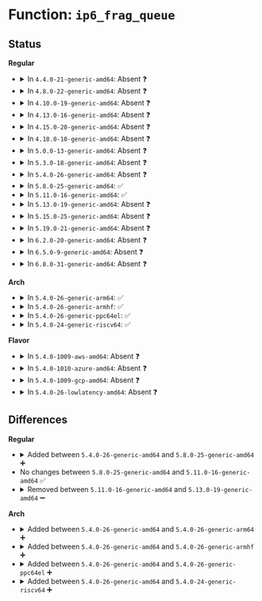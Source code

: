 # Function: <code>ip6_frag_queue</code>

## Status
<b>Regular</b>
<ul>
<li>
<details>
<summary>In <code>4.4.0-21-generic-amd64</code>: Absent ❓</summary>

```json
{
  "name": "ip6_frag_queue",
  "collision_type": "Unique Static",
  "inline_type": "Full",
  "funcs": [
    {
      "addr": 18446744071587159598,
      "name": "ip6_frag_queue",
      "external": false,
      "loc": "net/ipv6/reassembly.c:209",
      "file": "net/ipv6/reassembly.c",
      "inline": "not declared, inlined",
      "caller_inline": [
        "net/ipv6/reassembly.c:ipv6_frag_rcv"
      ],
      "caller_func": []
    }
  ],
  "symbols": []
}
```
</details>
</li>
<li>
<details>
<summary>In <code>4.8.0-22-generic-amd64</code>: Absent ❓</summary>

```json
{
  "name": "ip6_frag_queue",
  "collision_type": "Unique Static",
  "inline_type": "Full",
  "funcs": [
    {
      "addr": 18446744071587612265,
      "name": "ip6_frag_queue",
      "external": false,
      "loc": "net/ipv6/reassembly.c:209",
      "file": "net/ipv6/reassembly.c",
      "inline": "not declared, inlined",
      "caller_inline": [
        "net/ipv6/reassembly.c:ipv6_frag_rcv"
      ],
      "caller_func": []
    }
  ],
  "symbols": []
}
```
</details>
</li>
<li>
<details>
<summary>In <code>4.10.0-19-generic-amd64</code>: Absent ❓</summary>

```json
{
  "name": "ip6_frag_queue",
  "collision_type": "Unique Static",
  "inline_type": "Full",
  "funcs": [
    {
      "addr": 18446744071587816825,
      "name": "ip6_frag_queue",
      "external": false,
      "loc": "net/ipv6/reassembly.c:209",
      "file": "net/ipv6/reassembly.c",
      "inline": "not declared, inlined",
      "caller_inline": [
        "net/ipv6/reassembly.c:ipv6_frag_rcv"
      ],
      "caller_func": []
    }
  ],
  "symbols": []
}
```
</details>
</li>
<li>
<details>
<summary>In <code>4.13.0-16-generic-amd64</code>: Absent ❓</summary>

```json
{
  "name": "ip6_frag_queue",
  "collision_type": "Unique Static",
  "inline_type": "Full",
  "funcs": [
    {
      "addr": 18446744071587974082,
      "name": "ip6_frag_queue",
      "external": false,
      "loc": "net/ipv6/reassembly.c:209",
      "file": "net/ipv6/reassembly.c",
      "inline": "not declared, inlined",
      "caller_inline": [
        "net/ipv6/reassembly.c:ipv6_frag_rcv"
      ],
      "caller_func": []
    }
  ],
  "symbols": []
}
```
</details>
</li>
<li>
<details>
<summary>In <code>4.15.0-20-generic-amd64</code>: Absent ❓</summary>

```json
{
  "name": "ip6_frag_queue",
  "collision_type": "Unique Static",
  "inline_type": "Full",
  "funcs": [
    {
      "addr": 18446744071588510002,
      "name": "ip6_frag_queue",
      "external": false,
      "loc": "net/ipv6/reassembly.c:210",
      "file": "net/ipv6/reassembly.c",
      "inline": "not declared, inlined",
      "caller_inline": [
        "net/ipv6/reassembly.c:ipv6_frag_rcv"
      ],
      "caller_func": []
    }
  ],
  "symbols": []
}
```
</details>
</li>
<li>
<details>
<summary>In <code>4.18.0-10-generic-amd64</code>: Absent ❓</summary>

```json
{
  "name": "ip6_frag_queue",
  "collision_type": "Unique Static",
  "inline_type": "Full",
  "funcs": [
    {
      "addr": 18446744071588874139,
      "name": "ip6_frag_queue",
      "external": false,
      "loc": "net/ipv6/reassembly.c:165",
      "file": "net/ipv6/reassembly.c",
      "inline": "not declared, inlined",
      "caller_inline": [
        "net/ipv6/reassembly.c:ipv6_frag_rcv"
      ],
      "caller_func": []
    }
  ],
  "symbols": []
}
```
</details>
</li>
<li>
<details>
<summary>In <code>5.0.0-13-generic-amd64</code>: Absent ❓</summary>

```json
{
  "name": "ip6_frag_queue",
  "collision_type": "Unique Static",
  "inline_type": "Full",
  "funcs": [
    {
      "addr": 18446744071589097192,
      "name": "ip6_frag_queue",
      "external": false,
      "loc": "net/ipv6/reassembly.c:110",
      "file": "net/ipv6/reassembly.c",
      "inline": "not declared, inlined",
      "caller_inline": [
        "net/ipv6/reassembly.c:ipv6_frag_rcv"
      ],
      "caller_func": []
    }
  ],
  "symbols": []
}
```
</details>
</li>
<li>
<details>
<summary>In <code>5.3.0-18-generic-amd64</code>: Absent ❓</summary>

```json
{
  "name": "ip6_frag_queue",
  "collision_type": "Unique Static",
  "inline_type": "Full",
  "funcs": [
    {
      "addr": 18446744071589552557,
      "name": "ip6_frag_queue",
      "external": false,
      "loc": "net/ipv6/reassembly.c:104",
      "file": "net/ipv6/reassembly.c",
      "inline": "not declared, inlined",
      "caller_inline": [
        "net/ipv6/reassembly.c:ipv6_frag_rcv"
      ],
      "caller_func": []
    }
  ],
  "symbols": []
}
```
</details>
</li>
<li>
<details>
<summary>In <code>5.4.0-26-generic-amd64</code>: Absent ❓</summary>

```json
{
  "name": "ip6_frag_queue",
  "collision_type": "Unique Static",
  "inline_type": "Full",
  "funcs": [
    {
      "addr": 18446744071589776589,
      "name": "ip6_frag_queue",
      "external": false,
      "loc": "net/ipv6/reassembly.c:104",
      "file": "net/ipv6/reassembly.c",
      "inline": "not declared, inlined",
      "caller_inline": [
        "net/ipv6/reassembly.c:ipv6_frag_rcv"
      ],
      "caller_func": []
    }
  ],
  "symbols": []
}
```
</details>
</li>
<li>
<details>
<summary>In <code>5.8.0-25-generic-amd64</code>: ✅</summary>

```c
int ip6_frag_queue(struct frag_queue * fq, struct sk_buff * skb, struct frag_hdr * fhdr, int nhoff, u32 * prob_offset)
```

```json
{
  "name": "ip6_frag_queue",
  "collision_type": "Unique Static",
  "inline_type": "No",
  "funcs": [
    {
      "addr": 18446744071590796320,
      "name": "ip6_frag_queue",
      "external": false,
      "loc": "net/ipv6/reassembly.c:104",
      "file": "net/ipv6/reassembly.c",
      "inline": "seen, unknown",
      "caller_inline": [],
      "caller_func": [
        "net/ipv6/reassembly.c:ipv6_frag_rcv"
      ]
    }
  ],
  "symbols": [
    {
      "addr": 18446744071590796320,
      "name": "ip6_frag_queue",
      "section": ".text",
      "bind": "STB_LOCAL",
      "size": 1164
    }
  ]
}
```
</details>
</li>
<li>
<details>
<summary>In <code>5.11.0-16-generic-amd64</code>: ✅</summary>

```c
int ip6_frag_queue(struct frag_queue * fq, struct sk_buff * skb, struct frag_hdr * fhdr, int nhoff, u32 * prob_offset)
```

```json
{
  "name": "ip6_frag_queue",
  "collision_type": "Unique Static",
  "inline_type": "No",
  "funcs": [
    {
      "addr": 18446744071590855568,
      "name": "ip6_frag_queue",
      "external": false,
      "loc": "net/ipv6/reassembly.c:106",
      "file": "net/ipv6/reassembly.c",
      "inline": "seen, unknown",
      "caller_inline": [],
      "caller_func": [
        "net/ipv6/reassembly.c:ipv6_frag_rcv"
      ]
    }
  ],
  "symbols": [
    {
      "addr": 18446744071590855568,
      "name": "ip6_frag_queue",
      "section": ".text",
      "bind": "STB_LOCAL",
      "size": 1160
    }
  ]
}
```
</details>
</li>
<li>
<details>
<summary>In <code>5.13.0-19-generic-amd64</code>: Absent ❓</summary>

```json
{
  "name": "ip6_frag_queue",
  "collision_type": "Unique Static",
  "inline_type": "Selective",
  "funcs": [
    {
      "addr": 18446744071590784496,
      "name": "ip6_frag_queue",
      "external": false,
      "loc": "net/ipv6/reassembly.c:106",
      "file": "net/ipv6/reassembly.c",
      "inline": "not declared, inlined",
      "caller_inline": [],
      "caller_func": [
        "net/ipv6/reassembly.c:ipv6_frag_rcv"
      ]
    }
  ],
  "symbols": [
    {
      "addr": 18446744071590784496,
      "name": "ip6_frag_queue.constprop.0",
      "section": ".text",
      "bind": "STB_LOCAL",
      "size": 1155
    }
  ]
}
```
</details>
</li>
<li>
<details>
<summary>In <code>5.15.0-25-generic-amd64</code>: Absent ❓</summary>

```json
{
  "name": "ip6_frag_queue",
  "collision_type": "Unique Static",
  "inline_type": "Selective",
  "funcs": [
    {
      "addr": 18446744071591602336,
      "name": "ip6_frag_queue",
      "external": false,
      "loc": "net/ipv6/reassembly.c:106",
      "file": "net/ipv6/reassembly.c",
      "inline": "not declared, inlined",
      "caller_inline": [],
      "caller_func": [
        "net/ipv6/reassembly.c:ipv6_frag_rcv"
      ]
    }
  ],
  "symbols": [
    {
      "addr": 18446744071591602336,
      "name": "ip6_frag_queue.constprop.0",
      "section": ".text",
      "bind": "STB_LOCAL",
      "size": 1155
    }
  ]
}
```
</details>
</li>
<li>
<details>
<summary>In <code>5.19.0-21-generic-amd64</code>: Absent ❓</summary>

```json
{
  "name": "ip6_frag_queue",
  "collision_type": "Unique Static",
  "inline_type": "Selective",
  "funcs": [
    {
      "addr": 18446744071593295232,
      "name": "ip6_frag_queue",
      "external": false,
      "loc": "net/ipv6/reassembly.c:106",
      "file": "net/ipv6/reassembly.c",
      "inline": "not declared, inlined",
      "caller_inline": [],
      "caller_func": [
        "net/ipv6/reassembly.c:ipv6_frag_rcv"
      ]
    }
  ],
  "symbols": [
    {
      "addr": 18446744071593295232,
      "name": "ip6_frag_queue.constprop.0",
      "section": ".text",
      "bind": "STB_LOCAL",
      "size": 1176
    }
  ]
}
```
</details>
</li>
<li>
<details>
<summary>In <code>6.2.0-20-generic-amd64</code>: Absent ❓</summary>

```json
{
  "name": "ip6_frag_queue",
  "collision_type": "Unique Static",
  "inline_type": "Selective",
  "funcs": [
    {
      "addr": 18446744071595199232,
      "name": "ip6_frag_queue",
      "external": false,
      "loc": "net/ipv6/reassembly.c:106",
      "file": "net/ipv6/reassembly.c",
      "inline": "not declared, inlined",
      "caller_inline": [],
      "caller_func": [
        "net/ipv6/reassembly.c:ipv6_frag_rcv"
      ]
    }
  ],
  "symbols": [
    {
      "addr": 18446744071595199232,
      "name": "ip6_frag_queue.constprop.0",
      "section": ".text",
      "bind": "STB_LOCAL",
      "size": 1175
    }
  ]
}
```
</details>
</li>
<li>
<details>
<summary>In <code>6.5.0-9-generic-amd64</code>: Absent ❓</summary>

```json
{
  "name": "ip6_frag_queue",
  "collision_type": "Unique Static",
  "inline_type": "Selective",
  "funcs": [
    {
      "addr": 18446744071595594976,
      "name": "ip6_frag_queue",
      "external": false,
      "loc": "net/ipv6/reassembly.c:106",
      "file": "net/ipv6/reassembly.c",
      "inline": "not declared, inlined",
      "caller_inline": [],
      "caller_func": [
        "net/ipv6/reassembly.c:ipv6_frag_rcv"
      ]
    }
  ],
  "symbols": [
    {
      "addr": 18446744071595594976,
      "name": "ip6_frag_queue.constprop.0",
      "section": ".text",
      "bind": "STB_LOCAL",
      "size": 1165
    }
  ]
}
```
</details>
</li>
<li>
<details>
<summary>In <code>6.8.0-31-generic-amd64</code>: Absent ❓</summary>

```json
{
  "name": "ip6_frag_queue",
  "collision_type": "Unique Static",
  "inline_type": "Selective",
  "funcs": [
    {
      "addr": 18446744071596437840,
      "name": "ip6_frag_queue",
      "external": false,
      "loc": "net/ipv6/reassembly.c:106",
      "file": "net/ipv6/reassembly.c",
      "inline": "not declared, inlined",
      "caller_inline": [],
      "caller_func": [
        "net/ipv6/reassembly.c:ipv6_frag_rcv"
      ]
    }
  ],
  "symbols": [
    {
      "addr": 18446744071596437840,
      "name": "ip6_frag_queue.constprop.0",
      "section": ".text",
      "bind": "STB_LOCAL",
      "size": 1165
    }
  ]
}
```
</details>
</li>
</ul>
<b>Arch</b>
<ul>
<li>
<details>
<summary>In <code>5.4.0-26-generic-arm64</code>: ✅</summary>

```c
int ip6_frag_queue(struct frag_queue * fq, struct sk_buff * skb, struct frag_hdr * fhdr, int nhoff, u32 * prob_offset)
```

```json
{
  "name": "ip6_frag_queue",
  "collision_type": "Unique Static",
  "inline_type": "No",
  "funcs": [
    {
      "addr": 18446603336503481392,
      "name": "ip6_frag_queue",
      "external": false,
      "loc": "net/ipv6/reassembly.c:104",
      "file": "net/ipv6/reassembly.c",
      "inline": "seen, unknown",
      "caller_inline": [],
      "caller_func": [
        "net/ipv6/reassembly.c:ipv6_frag_rcv"
      ]
    }
  ],
  "symbols": [
    {
      "addr": 18446603336503481392,
      "name": "ip6_frag_queue",
      "section": ".text",
      "bind": "STB_LOCAL",
      "size": 1032
    }
  ]
}
```
</details>
</li>
<li>
<details>
<summary>In <code>5.4.0-26-generic-armhf</code>: ✅</summary>

```c
int ip6_frag_queue(struct frag_queue * fq, struct sk_buff * skb, struct frag_hdr * fhdr, int nhoff, u32 * prob_offset)
```

```json
{
  "name": "ip6_frag_queue",
  "collision_type": "Unique Static",
  "inline_type": "No",
  "funcs": [
    {
      "addr": 3236132080,
      "name": "ip6_frag_queue",
      "external": false,
      "loc": "net/ipv6/reassembly.c:104",
      "file": "net/ipv6/reassembly.c",
      "inline": "seen, unknown",
      "caller_inline": [],
      "caller_func": [
        "net/ipv6/reassembly.c:ipv6_frag_rcv"
      ]
    }
  ],
  "symbols": [
    {
      "addr": 3236132080,
      "name": "ip6_frag_queue",
      "section": ".text",
      "bind": "STB_LOCAL",
      "size": 1356
    }
  ]
}
```
</details>
</li>
<li>
<details>
<summary>In <code>5.4.0-26-generic-ppc64el</code>: ✅</summary>

```c
int ip6_frag_queue(struct frag_queue * fq, struct sk_buff * skb, struct frag_hdr * fhdr, int nhoff, u32 * prob_offset)
```

```json
{
  "name": "ip6_frag_queue",
  "collision_type": "Unique Static",
  "inline_type": "No",
  "funcs": [
    {
      "addr": 13835058055297266624,
      "name": "ip6_frag_queue",
      "external": false,
      "loc": "net/ipv6/reassembly.c:104",
      "file": "net/ipv6/reassembly.c",
      "inline": "seen, unknown",
      "caller_inline": [],
      "caller_func": [
        "net/ipv6/reassembly.c:ipv6_frag_rcv"
      ]
    }
  ],
  "symbols": [
    {
      "addr": 13835058055297266624,
      "name": "ip6_frag_queue",
      "section": ".text",
      "bind": "STB_LOCAL",
      "size": 1336
    }
  ]
}
```
</details>
</li>
<li>
<details>
<summary>In <code>5.4.0-24-generic-riscv64</code>: ✅</summary>

```c
int ip6_frag_queue(struct frag_queue * fq, struct sk_buff * skb, struct frag_hdr * fhdr, int nhoff, u32 * prob_offset)
```

```json
{
  "name": "ip6_frag_queue",
  "collision_type": "Unique Static",
  "inline_type": "No",
  "funcs": [
    {
      "addr": 18446743936279455638,
      "name": "ip6_frag_queue",
      "external": false,
      "loc": "net/ipv6/reassembly.c:104",
      "file": "net/ipv6/reassembly.c",
      "inline": "seen, unknown",
      "caller_inline": [],
      "caller_func": [
        "net/ipv6/reassembly.c:ipv6_frag_rcv"
      ]
    }
  ],
  "symbols": [
    {
      "addr": 18446743936279455638,
      "name": "ip6_frag_queue",
      "section": ".text",
      "bind": "STB_LOCAL",
      "size": 936
    }
  ]
}
```
</details>
</li>
</ul>
<b>Flavor</b>
<ul>
<li>
<details>
<summary>In <code>5.4.0-1009-aws-amd64</code>: Absent ❓</summary>

```json
{
  "name": "ip6_frag_queue",
  "collision_type": "Unique Static",
  "inline_type": "Full",
  "funcs": [
    {
      "addr": 18446744071589380957,
      "name": "ip6_frag_queue",
      "external": false,
      "loc": "net/ipv6/reassembly.c:104",
      "file": "net/ipv6/reassembly.c",
      "inline": "not declared, inlined",
      "caller_inline": [
        "net/ipv6/reassembly.c:ipv6_frag_rcv"
      ],
      "caller_func": []
    }
  ],
  "symbols": []
}
```
</details>
</li>
<li>
<details>
<summary>In <code>5.4.0-1010-azure-amd64</code>: Absent ❓</summary>

```json
{
  "name": "ip6_frag_queue",
  "collision_type": "Unique Static",
  "inline_type": "Full",
  "funcs": [
    {
      "addr": 18446744071589105949,
      "name": "ip6_frag_queue",
      "external": false,
      "loc": "net/ipv6/reassembly.c:104",
      "file": "net/ipv6/reassembly.c",
      "inline": "not declared, inlined",
      "caller_inline": [
        "net/ipv6/reassembly.c:ipv6_frag_rcv"
      ],
      "caller_func": []
    }
  ],
  "symbols": []
}
```
</details>
</li>
<li>
<details>
<summary>In <code>5.4.0-1009-gcp-amd64</code>: Absent ❓</summary>

```json
{
  "name": "ip6_frag_queue",
  "collision_type": "Unique Static",
  "inline_type": "Full",
  "funcs": [
    {
      "addr": 18446744071589817821,
      "name": "ip6_frag_queue",
      "external": false,
      "loc": "net/ipv6/reassembly.c:104",
      "file": "net/ipv6/reassembly.c",
      "inline": "not declared, inlined",
      "caller_inline": [
        "net/ipv6/reassembly.c:ipv6_frag_rcv"
      ],
      "caller_func": []
    }
  ],
  "symbols": []
}
```
</details>
</li>
<li>
<details>
<summary>In <code>5.4.0-26-lowlatency-amd64</code>: Absent ❓</summary>

```json
{
  "name": "ip6_frag_queue",
  "collision_type": "Unique Static",
  "inline_type": "Full",
  "funcs": [
    {
      "addr": 18446744071589868541,
      "name": "ip6_frag_queue",
      "external": false,
      "loc": "net/ipv6/reassembly.c:104",
      "file": "net/ipv6/reassembly.c",
      "inline": "not declared, inlined",
      "caller_inline": [
        "net/ipv6/reassembly.c:ipv6_frag_rcv"
      ],
      "caller_func": []
    }
  ],
  "symbols": []
}
```
</details>
</li>
</ul>

## Differences
<b>Regular</b>
<ul>
<li>
<details>
<summary>Added between <code>5.4.0-26-generic-amd64</code> and <code>5.8.0-25-generic-amd64</code> ➕</summary>

```c
int ip6_frag_queue(struct frag_queue * fq, struct sk_buff * skb, struct frag_hdr * fhdr, int nhoff, u32 * prob_offset)
```
</details>
</li>
<li>
No changes between <code>5.8.0-25-generic-amd64</code> and <code>5.11.0-16-generic-amd64</code> ✅
</li>
<li>
<details>
<summary>Removed between <code>5.11.0-16-generic-amd64</code> and <code>5.13.0-19-generic-amd64</code> ➖</summary>

```c
int ip6_frag_queue(struct frag_queue * fq, struct sk_buff * skb, struct frag_hdr * fhdr, int nhoff, u32 * prob_offset)
```
</details>
</li>
</ul>
<b>Arch</b>
<ul>
<li>
<details>
<summary>Added between <code>5.4.0-26-generic-amd64</code> and <code>5.4.0-26-generic-arm64</code> ➕</summary>

```c
int ip6_frag_queue(struct frag_queue * fq, struct sk_buff * skb, struct frag_hdr * fhdr, int nhoff, u32 * prob_offset)
```
</details>
</li>
<li>
<details>
<summary>Added between <code>5.4.0-26-generic-amd64</code> and <code>5.4.0-26-generic-armhf</code> ➕</summary>

```c
int ip6_frag_queue(struct frag_queue * fq, struct sk_buff * skb, struct frag_hdr * fhdr, int nhoff, u32 * prob_offset)
```
</details>
</li>
<li>
<details>
<summary>Added between <code>5.4.0-26-generic-amd64</code> and <code>5.4.0-26-generic-ppc64el</code> ➕</summary>

```c
int ip6_frag_queue(struct frag_queue * fq, struct sk_buff * skb, struct frag_hdr * fhdr, int nhoff, u32 * prob_offset)
```
</details>
</li>
<li>
<details>
<summary>Added between <code>5.4.0-26-generic-amd64</code> and <code>5.4.0-24-generic-riscv64</code> ➕</summary>

```c
int ip6_frag_queue(struct frag_queue * fq, struct sk_buff * skb, struct frag_hdr * fhdr, int nhoff, u32 * prob_offset)
```
</details>
</li>
</ul>
